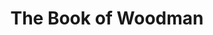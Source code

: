 ---
layout: songs
title: The Book of Woodman
short_name: the-book-of-woodman

song_name: The Book of Woodman
song_description: In the thrilling sequel to the campfire classic, Woodman hatches a terrifying new plan to stalk his victims -- starting his own religion!

spotify_id: 1E85YWanHkWl1Htz20wWbl

lyrics: |-
    #### Verse 1
    Woodman was a boy and he was turned into a woodman
    By a witch was turning people into woodmen, don't you see?
    Now he bears the curse of the bloodwood tree
    And He's doomed to roam this forest for all eternity
    He don't care for your cries or pleas
    He's lives to make your heart seize

    #### Verse 2
    Hold the ones you love and all the others that you don't love
    Cuz the Woodman he won't rest until the world is underneath
    For He took his oath from the harvest moon
    And he feeds the terror inside me and inside you
    Harbinger of our common doom
    He'll be at your doorstep soon

    #### Verse 3
    Woodman's door to door cuz he is selling you a Bible
    Because the Woodman knows the road is paved with gold for those who seek the truth
    Now he bears the word of the Lord to you
    And he wants to share what he learned when he first heard the good news
    That Jesus Christ is coming soon
    Just kidding, Woodman's trying to kill you


song_credits: |-
    Produced by <a href="https://cloverleaf.audio" target="_blank">Cloverleaf Audio-Visual</a>, Saint Paul MN
    Recording & Mix Engineer: Matt Ebso
    Mastering Engineer: Greg Reierson
---